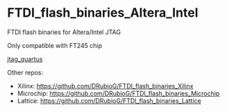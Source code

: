# FTDI_flash_binaries_Altera_Intel
 FTDI flash binaries for Altera/Intel JTAG

Only compatible with FT245 chip

[jtag_quartus](./binaries/jtag_quartus.conf)

Other repos:
- Xilinx: https://github.com/DRubioG/FTDI_flash_binaries_Xilinx
- Microchip: https://github.com/DRubioG/FTDI_flash_binaries_Microchip
- Lattice: https://github.com/DRubioG/FTDI_flash_binaries_Lattice